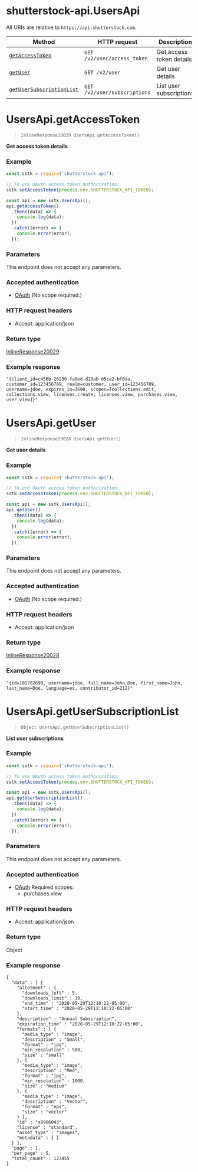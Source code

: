 # shutterstock-api.UsersApi

All URIs are relative to `https://api.shutterstock.com`.

Method | HTTP request | Description
------------- | ------------- | -------------
[`getAccessToken`](UsersApi.md#getAccessToken) | `GET /v2/user/access_token` | Get access token details
[`getUser`](UsersApi.md#getUser) | `GET /v2/user` | Get user details
[`getUserSubscriptionList`](UsersApi.md#getUserSubscriptionList) | `GET /v2/user/subscriptions` | List user subscriptions


<a name="getAccessToken"></a>
# UsersApi.getAccessToken
> `InlineResponse20029 UsersApi.getAccessToken()`

**Get access token details**

### Example

```javascript
const sstk = require('shutterstock-api');

// To use OAuth access token authorization:
sstk.setAccessToken(process.env.SHUTTERSTOCK_API_TOKEN);

const api = new sstk.UsersApi();
api.getAccessToken()
  .then((data) => {
    console.log(data);
  })
  .catch((error) => {
    console.error(error);
  });

```

### Parameters

This endpoint does not accept any parameters.

### Accepted authentication


- [OAuth](../README.md#OAuth_authentication) (No scope required.)

### HTTP request headers



- Accept: application/json

### Return type

[InlineResponse20029](InlineResponse20029.md)

### Example response

```
"{client_id=c456b-26230-fa8ed-d19ab-05ce2-bf0aa, customer_id=123456789, realm=customer, user_id=123456789, username=jdoe, expires_in=3600, scopes=[collections.edit, collections.view, licenses.create, licenses.view, purchases.view, user.view]}"
```

<a name="getUser"></a>
# UsersApi.getUser
> `InlineResponse20028 UsersApi.getUser()`

**Get user details**

### Example

```javascript
const sstk = require('shutterstock-api');

// To use OAuth access token authorization:
sstk.setAccessToken(process.env.SHUTTERSTOCK_API_TOKEN);

const api = new sstk.UsersApi();
api.getUser()
  .then((data) => {
    console.log(data);
  })
  .catch((error) => {
    console.error(error);
  });

```

### Parameters

This endpoint does not accept any parameters.

### Accepted authentication


- [OAuth](../README.md#OAuth_authentication) (No scope required.)

### HTTP request headers



- Accept: application/json

### Return type

[InlineResponse20028](InlineResponse20028.md)

### Example response

```
"{id=101782699, username=jdoe, full_name=John Doe, first_name=John, last_name=Doe, language=es, contributor_id=212}"
```

<a name="getUserSubscriptionList"></a>
# UsersApi.getUserSubscriptionList
> `Object UsersApi.getUserSubscriptionList()`

**List user subscriptions**

### Example

```javascript
const sstk = require('shutterstock-api');

// To use OAuth access token authorization:
sstk.setAccessToken(process.env.SHUTTERSTOCK_API_TOKEN);

const api = new sstk.UsersApi();
api.getUserSubscriptionList()
  .then((data) => {
    console.log(data);
  })
  .catch((error) => {
    console.error(error);
  });

```

### Parameters

This endpoint does not accept any parameters.

### Accepted authentication


- [OAuth](../README.md#OAuth_authentication) Required scopes:
  - purchases.view


### HTTP request headers



- Accept: application/json

### Return type

Object

### Example response

```
{
  "data" : [ {
    "allotment" : {
      "downloads_left" : 5,
      "downloads_limit" : 10,
      "end_time" : "2020-05-29T12:10:22-05:00",
      "start_time" : "2020-05-29T12:10:22-05:00"
    },
    "description" : "Annual Subscription",
    "expiration_time" : "2020-05-29T12:10:22-05:00",
    "formats" : [ {
      "media_type" : "image",
      "description" : "Small",
      "format" : "jpg",
      "min_resolution" : 500,
      "size" : "small"
    }, {
      "media_type" : "image",
      "description" : "Med",
      "format" : "jpg",
      "min_resolution" : 1000,
      "size" : "medium"
    }, {
      "media_type" : "image",
      "description" : "Vector",
      "format" : "eps",
      "size" : "vector"
    } ],
    "id" : "s8906043",
    "license" : "standard",
    "asset_type" : "images",
    "metadata" : { }
  } ],
  "page" : 1,
  "per_page" : 5,
  "total_count" : 123455
}
```

